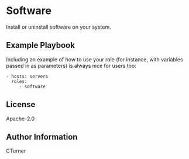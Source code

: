 Software
=========

Install or uninstall software on your system.

Example Playbook
----------------

Including an example of how to use your role (for instance, with variables passed in as parameters) is always nice for users too:

    - hosts: servers
      roles:
         - software

License
-------

Apache-2.0

Author Information
------------------

CTurner
